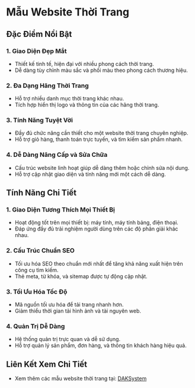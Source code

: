 # Mẫu Website Thời Trang

## Đặc Điểm Nổi Bật

### 1. Giao Diện Đẹp Mắt
- Thiết kế tinh tế, hiện đại với nhiều phong cách thời trang.
- Dễ dàng tùy chỉnh màu sắc và phối màu theo phong cách thương hiệu.

### 2. Đa Dạng Hãng Thời Trang
- Hỗ trợ nhiều danh mục thời trang khác nhau.
- Tích hợp hiển thị logo và thông tin của các hãng thời trang.

### 3. Tính Năng Tuyệt Vời
- Đầy đủ chức năng cần thiết cho một website thời trang chuyên nghiệp.
- Hỗ trợ giỏ hàng, thanh toán trực tuyến, và tìm kiếm sản phẩm nhanh.

### 4. Dễ Dàng Nâng Cấp và Sửa Chữa
- Cấu trúc website linh hoạt giúp dễ dàng thêm hoặc chỉnh sửa nội dung.
- Hỗ trợ cập nhật giao diện và tính năng mới một cách dễ dàng.

## Tính Năng Chi Tiết

### 1. Giao Diện Tương Thích Mọi Thiết Bị
- Hoạt động tốt trên mọi thiết bị: máy tính, máy tính bảng, điện thoại.
- Đáp ứng đầy đủ trải nghiệm người dùng trên các độ phân giải khác nhau.

### 2. Cấu Trúc Chuẩn SEO
- Tối ưu hóa SEO theo chuẩn mới nhất để tăng khả năng xuất hiện trên công cụ tìm kiếm.
- Thẻ meta, từ khóa, và sitemap được tự động cập nhật.

### 3. Tối Ưu Hóa Tốc Độ
- Mã nguồn tối ưu hóa để tải trang nhanh hơn.
- Giảm thiểu thời gian tải hình ảnh và tài nguyên web.

### 4. Quản Trị Dễ Dàng
- Hệ thống quản trị trực quan và dễ sử dụng.
- Hỗ trợ quản lý sản phẩm, đơn hàng, và thông tin khách hàng hiệu quả.

## Liên Kết Xem Chi Tiết
- Xem thêm các mẫu website thời trang tại: [DAKSystem](https://daksystem.net/danh-muc/mau-web-viet-nam/mau-website-thoi-trang)

